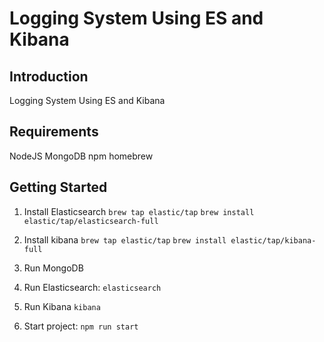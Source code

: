# Logging System Using ES and Kibana

## Introduction
Logging System Using ES and Kibana

## Requirements
NodeJS
MongoDB
npm
homebrew

## Getting Started

1. Install Elasticsearch
`brew tap elastic/tap`
`brew install elastic/tap/elasticsearch-full`

2. Install kibana
`brew tap elastic/tap`
`brew install elastic/tap/kibana-full`

3. Run MongoDB

4. Run Elasticsearch:
`elasticsearch`

5. Run Kibana
`kibana`

3. Start project: 
`npm run start`